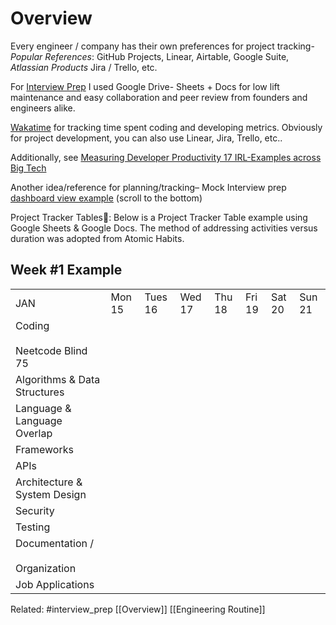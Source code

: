# Overview
Every engineer / company has their own preferences for project tracking-
*Popular References*: GitHub Projects, Linear, Airtable, Google Suite, *Atlassian Products* Jira / Trello, etc.

For  [Interview Prep](<obsidian://open?vault=EngineerAtlas&file=Overview.md>) I used Google Drive- Sheets + Docs for low lift maintenance and easy collaboration and peer review from founders and engineers alike.

[Wakatime](https://wakatime.com/) for tracking time spent coding and developing metrics.
Obviously for project development, you can also use Linear,  Jira, Trello, etc..

Additionally, see [Measuring Developer Productivity 17 IRL-Examples across Big Tech](https://newsletter.pragmaticengineer.com/p/measuring-developer-productivity-bae?utm_source=post-email-title&publication_id=458709&post_id=140740783&utm_campaign=email-post-title&isFreemail=true&r=1okywr&utm_medium=email)

Another idea/reference for planning/tracking– Mock Interview prep [dashboard view example](https://formation.dev/how-it-works/interview-prep?ext=&hsa_acc=3072407315&hsa_cam=20322430447&hsa_grp=149337303566&hsa_ad=683496917252&hsa_src=g&hsa_tgt=kwd-318674312795&hsa_kw=software%20engineer%20mock%20interview&hsa_mt=p&hsa_net=adwords&hsa_ver=3&gclid=Cj0KCQiA2KitBhCIARIsAPPMEhLlUmaGw83BXZ8BdWeGa7VoQqKfAtXUC8v1s1xyVZiPcawMsdnAihYaAhAnEALw_wcB) (scroll to the bottom)

Project Tracker Tables🔧:  Below is a Project Tracker Table example using Google Sheets & Google Docs. The method of addressing activities versus duration was adopted from Atomic Habits.

## Week #1 Example
|   |   |   |   |   |   |   |   |
|---|---|---|---|---|---|---|---|
|JAN|Mon 15|Tues 16|Wed 17|Thu 18|Fri   19 |Sat 20|Sun 21|
|Coding<br><br>Neetcode Blind 75||||||||
|Algorithms & Data Structures||||||||
|Language & Language Overlap||||||||
|Frameworks||||||||
|APIs||||||||
|Architecture & System Design||||||||
|Security||||||||
|Testing||||||||
|Documentation /<br><br>Organization||||||||
|Job Applications||||||||




Related: #interview_prep [[Overview]] [[Engineering Routine]]